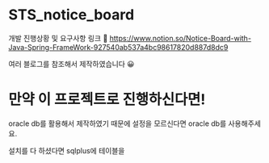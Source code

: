 # STS_notice_board

개발 진행상황 및 요구사항 링크 📝
https://www.notion.so/Notice-Board-with-Java-Spring-FrameWork-927540ab537a4bc98617820d887d8dc9

여러 블로그를 참조해서 제작하였습니다 😀

# 만약 이 프로젝트로 진행하신다면!
oracle db를 활용해서 제작하였기 때문에 설정을 모르신다면 oracle db를 사용해주세요.

설치를 다 하셨다면 sqlplus에 테이블을 
